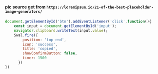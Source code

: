 #### pic source get from `https://loremipsum.io/21-of-the-best-placeholder-image-generators/`
```javascript
document.getElementById('btn').addEventListener('click',function(){
    const input = document.getElementById('input');
    navigator.clipboard.writeText(input.value);
    Swal.fire({
        position: 'top-end',
        icon: 'success',
        title: 'copied',
        showConfirmButton: false,
        timer: 1500
      })
})
```
